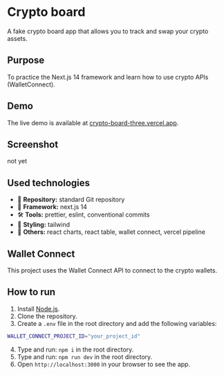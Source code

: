 # Crypto board

A fake crypto board app that allows you to track and swap your crypto assets.

## Purpose

To practice the Next.js 14 framework and learn how to use crypto APIs (WalletConnect).

## Demo

The live demo is available at [crypto-board-three.vercel.app](crypto-board-three.vercel.app).

## Screenshot

not yet

<!-- ![subpacket - landing]() -->

## Used technologies

- 🎁 **Repository:** standard Git repository
- 🌈 **Framework:** next.js 14
- 🛠️ **Tools:** prettier, eslint, conventional commits
- 🎨 **Styling:** tailwind
- 💎 **Others:** react charts, react table, wallet connect, vercel pipeline

## Wallet Connect

This project uses the Wallet Connect API to connect to the crypto wallets.

## How to run

1. Install [Node.js](https://nodejs.org/en/download/).
2. Clone the repository.
3. Create a `.env` file in the root directory and add the following variables:

```bash
WALLET_CONNECT_PROJECT_ID="your_project_id"
```

4. Type and run: `npm i` in the root directory.
5. Type and run: `npm run dev` in the root directory.
6. Open `http://localhost:3000` in your browser to see the app.
